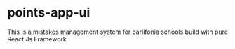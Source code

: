 # points-app-ui
This is a mistakes management system  for carlifonia schools build with pure React Js Framework
